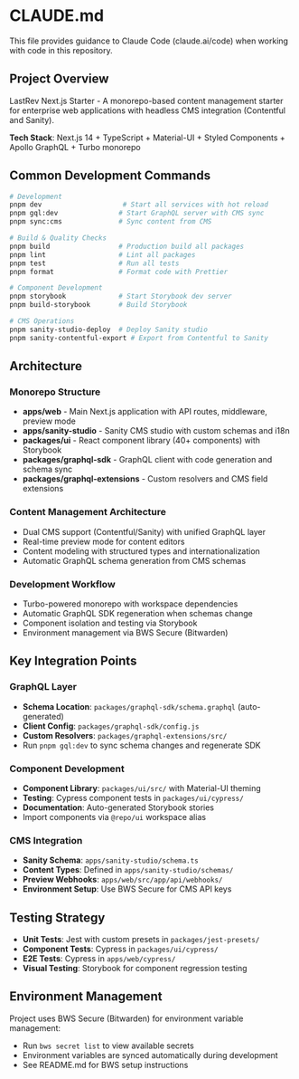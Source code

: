 # CLAUDE.md

This file provides guidance to Claude Code (claude.ai/code) when working with code in this repository.

## Project Overview

LastRev Next.js Starter - A monorepo-based content management starter for enterprise web applications with headless CMS integration (Contentful and Sanity).

**Tech Stack**: Next.js 14 + TypeScript + Material-UI + Styled Components + Apollo GraphQL + Turbo monorepo

## Common Development Commands

```bash
# Development
pnpm dev                    # Start all services with hot reload
pnpm gql:dev               # Start GraphQL server with CMS sync
pnpm sync:cms              # Sync content from CMS

# Build & Quality Checks
pnpm build                 # Production build all packages
pnpm lint                  # Lint all packages
pnpm test                  # Run all tests
pnpm format                # Format code with Prettier

# Component Development
pnpm storybook             # Start Storybook dev server
pnpm build-storybook       # Build Storybook

# CMS Operations
pnpm sanity-studio-deploy  # Deploy Sanity studio
pnpm sanity-contentful-export # Export from Contentful to Sanity
```

## Architecture

### Monorepo Structure
- **apps/web** - Main Next.js application with API routes, middleware, preview mode
- **apps/sanity-studio** - Sanity CMS studio with custom schemas and i18n
- **packages/ui** - React component library (40+ components) with Storybook
- **packages/graphql-sdk** - GraphQL client with code generation and schema sync
- **packages/graphql-extensions** - Custom resolvers and CMS field extensions

### Content Management Architecture
- Dual CMS support (Contentful/Sanity) with unified GraphQL layer
- Real-time preview mode for content editors
- Content modeling with structured types and internationalization
- Automatic GraphQL schema generation from CMS schemas

### Development Workflow
- Turbo-powered monorepo with workspace dependencies
- Automatic GraphQL SDK regeneration when schemas change
- Component isolation and testing via Storybook
- Environment management via BWS Secure (Bitwarden)

## Key Integration Points

### GraphQL Layer
- **Schema Location**: `packages/graphql-sdk/schema.graphql` (auto-generated)
- **Client Config**: `packages/graphql-sdk/config.js`
- **Custom Resolvers**: `packages/graphql-extensions/src/`
- Run `pnpm gql:dev` to sync schema changes and regenerate SDK

### Component Development
- **Component Library**: `packages/ui/src/` with Material-UI theming
- **Testing**: Cypress component tests in `packages/ui/cypress/`
- **Documentation**: Auto-generated Storybook stories
- Import components via `@repo/ui` workspace alias

### CMS Integration
- **Sanity Schema**: `apps/sanity-studio/schema.ts`
- **Content Types**: Defined in `apps/sanity-studio/schemas/`
- **Preview Webhooks**: `apps/web/src/app/api/webhooks/`
- **Environment Setup**: Use BWS Secure for CMS API keys

## Testing Strategy

- **Unit Tests**: Jest with custom presets in `packages/jest-presets/`
- **Component Tests**: Cypress in `packages/ui/cypress/`
- **E2E Tests**: Cypress in `apps/web/cypress/`
- **Visual Testing**: Storybook for component regression testing

## Environment Management

Project uses BWS Secure (Bitwarden) for environment variable management:
- Run `bws secret list` to view available secrets
- Environment variables are synced automatically during development
- See README.md for BWS setup instructions